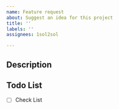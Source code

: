 ```yaml
---
name: Feature request
about: Suggest an idea for this project
title: ''
labels: ''
assignees: 1sol2sol

---
```


## Description

>

## Todo List

- [ ] Check List
